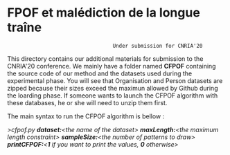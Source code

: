 <h1>FPOF et malédiction de la longue traîne </h1>

                                      Under submission for CNRIA'20


This directory contains our additional materials for submission to the CNRIA'20 conference. We mainly have a folder named <b>CFPOF</b> containing the source code of our method and the datasets used during the experimental phase. You will see that Organisation and Person datasets are zipped because their sizes exceed the maximun allowed by Github during the loarding phase. If someone wants to launch the CFPOF algorithm with these databases, he or she will need to unzip them first.

The main syntax to run the CFPOF algorithm is bellow : 

  <i>\>cfpof.py <b>dataset:</b>\<the name of the dataset\>  <b>maxLength:</b>\<the maximum length constraint\> <b>sampleSize:</b>\<the number of patterns to draw\> <b>printCFPOF:</b>\<<b>1</b> if you want to print the values, <b>0</b> otherwise\></i>
